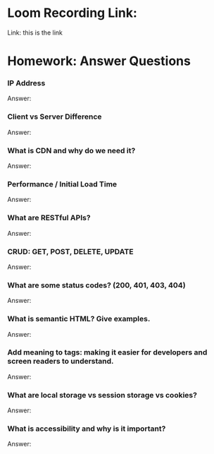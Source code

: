 # Loom Recording Link:
Link: this is the link

# Homework: Answer Questions

### IP Address

Answer:

### Client vs Server Difference

Answer:

### What is CDN and why do we need it?

Answer:

### Performance / Initial Load Time

Answer:

### What are RESTful APIs?

Answer:

### CRUD: GET, POST, DELETE, UPDATE

Answer:

### What are some status codes? (200, 401, 403, 404)

Answer:

### What is semantic HTML? Give examples.

Answer:

### Add meaning to tags: making it easier for developers and screen readers to understand.

Answer:

### What are local storage vs session storage vs cookies?

Answer:

### What is accessibility and why is it important?

Answer:
